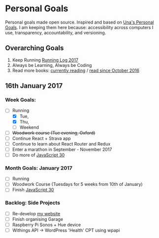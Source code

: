 Personal Goals
==============

Personal goals made open source. Inspired and based on [Una's Personal Goals](https://github.com/una/personal-goals). I am keeping them here because: accessibility across computers I use, transparency, accountability, and versioning.

## Overarching Goals
1. Keep Running [Running Log 2017](/accomplishments/running-2017.md)
2. Always be Learning, Always be Coding
3. Read more books: [currently reading](/books/books-in-progress.md) / [read since October 2016](/books/books-read.md)

## 16th January 2017

### Week Goals:
- [ ] Running
  - [x] Tue,
  - [x] Thu,
  - [ ] Weekend
- [ ] ~~Woodwork course (Tue evening, Oxford)~~
- [ ] Continue React + Strava app
- [ ] Continue to learn about React Router and Redux
- [ ] Enter a marathon in September - November 2017
- [ ] Do more of [JavaScript 30](https://javascript30.com/)

### Month Goals: January 2017
- [ ] Running
- [ ] Woodwork Course (Tuesdays for 5 weeks from 10th of January)
- [ ] Finish [JavaScript 30](https://javascript30.com/)

### Backlog: Side Projects
- [ ] Re-develop [my website](https://big-andy.co.uk)
- [ ] Finish organising Garage
- [ ] Raspberry Pi Sonos + Hue device
- [ ] Withings API -> WordPress 'Health' CPT using wpapi
